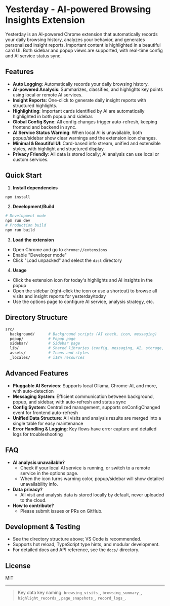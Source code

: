 # Yesterday - AI-powered Browsing Insights Extension

Yesterday is an AI-powered Chrome extension that automatically records your daily browsing history, analyzes your behavior, and generates personalized insight reports. Important content is highlighted in a beautiful card UI. Both sidebar and popup views are supported, with real-time config and AI service status sync.

## Features

- **Auto Logging**: Automatically records your daily browsing history.
- **AI-powered Analysis**: Summarizes, classifies, and highlights key points using local or remote AI services.
- **Insight Reports**: One-click to generate daily insight reports with structured highlights.
- **Highlighting**: Important cards identified by AI are automatically highlighted in both popup and sidebar.
- **Global Config Sync**: All config changes trigger auto-refresh, keeping frontend and backend in sync.
- **AI Service Status Warning**: When local AI is unavailable, both popup/sidebar show clear warnings and the extension icon changes.
- **Minimal & Beautiful UI**: Card-based info stream, unified and extensible styles, with highlight and structured display.
- **Privacy Friendly**: All data is stored locally; AI analysis can use local or custom services.

## Quick Start

1. **Install dependencies**

```bash
npm install
```

2. **Development/Build**

```bash
# Development mode
npm run dev
# Production build
npm run build
```

3. **Load the extension**

- Open Chrome and go to `chrome://extensions`
- Enable "Developer mode"
- Click "Load unpacked" and select the `dist` directory

4. **Usage**

- Click the extension icon for today's highlights and AI insights in the popup
- Open the sidebar (right-click the icon or use a shortcut) to browse all visits and insight reports for yesterday/today
- Use the options page to configure AI service, analysis strategy, etc.

## Directory Structure

```bash
src/
  background/      # Background scripts (AI check, icon, messaging)
  popup/           # Popup page
  sidebar/         # Sidebar page
  lib/             # Shared libraries (config, messaging, AI, storage, etc.)
  assets/          # Icons and styles
  _locales/        # i18n resources
```

## Advanced Features

- **Pluggable AI Services**: Supports local Ollama, Chrome-AI, and more, with auto-detection
- **Messaging System**: Efficient communication between background, popup, and sidebar, with auto-refresh and status sync
- **Config System**: Centralized management, supports onConfigChanged event for frontend auto-refresh
- **Unified Data Structure**: All visits and analysis results are merged into a single table for easy maintenance
- **Error Handling & Logging**: Key flows have error capture and detailed logs for troubleshooting

## FAQ

- **AI analysis unavailable?**
  - Check if your local AI service is running, or switch to a remote service in the options page.
  - When the icon turns warning color, popup/sidebar will show detailed unavailability info.
- **Data privacy?**
  - All visit and analysis data is stored locally by default, never uploaded to the cloud.
- **How to contribute?**
  - Please submit issues or PRs on GitHub.

## Development & Testing

- See the directory structure above; VS Code is recommended.
- Supports hot reload, TypeScript type hints, and modular development.
- For detailed docs and API reference, see the `docs/` directory.

## License

MIT

---

> Key data key naming: `browsing_visits_`, `browsing_summary_`, `highlight_records_`, `page_snapshots_`, `record_logs_`.
